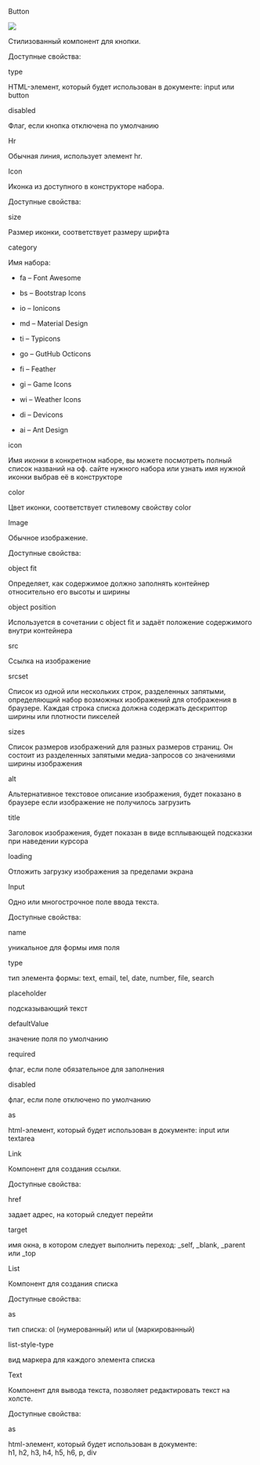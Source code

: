 Button

![](https://uploads.quarkly.io/landing/docs-interface-context-menu.png)

Стилизованный компонент для кнопки.

Доступные свойства:

type

HTML-элемент, который будет использован в документе: input или button

disabled

Флаг, если кнопка отключена по умолчанию

Hr

Обычная линия, использует элемент hr.

Icon

Иконка из доступного в конструкторе набора.

Доступные свойства:

size

Размер иконки, соответствует размеру шрифта

category

Имя набора:

*   fa – Font Awesome
    
*   bs – Bootstrap Icons
    
*   io – Ionicons
    
*   md – Material Design
    
*   ti – Typicons
    
*   go – GutHub Octicons
    
*   fi – Feather
    
*   gi – Game Icons
    
*   wi – Weather Icons
    
*   di – Devicons
    
*   ai – Ant Design
    

icon

Имя иконки в конкретном наборе, вы можете посмотреть полный список названий на оф. сайте нужного набора или узнать имя нужной иконки выбрав её в конструкторе

color

Цвет иконки, соответствует стилевому свойству color

Image

Обычное изображение.

Доступные свойства:

object fit

Определяет, как содержимое должно заполнять контейнер относительно его высоты и ширины

object position

Используется в сочетании с object fit и задаёт положение содержимого внутри контейнера

src

Ссылка на изображение

srcset

Список из одной или нескольких строк, разделенных запятыми, определяющий набор возможных изображений для отображения в браузере. Каждая строка списка должна содержать дескриптор ширины или плотности пикселей

sizes

Список размеров изображений для разных размеров страниц. Он состоит из разделенных запятыми медиа-запросов со значениями ширины изображения

alt

Альтернативное текстовое описание изображения, будет показано в браузере если изображение не получилось загрузить

title

Заголовок изображения, будет показан в виде всплывающей подсказки при наведении курсора

loading

Отложить загрузку изображения за пределами экрана

Input

Одно или многострочное поле ввода текста.

Доступные свойства:

name

уникальное для формы имя поля

type

тип элемента формы: text, email, tel, date, number, file, search

placeholder

подсказывающий текст

defaultValue

значение поля по умолчанию

required

флаг, если поле обязательное для заполнения

disabled

флаг, если поле отключено по умолчанию

as

html-элемент, который будет использован в документе: input или textarea

Link

Компонент для создания ссылки.

Доступные свойства:

href

задает адрес, на который следует перейти

target

имя окна, в котором следует выполнить переход: \_self, \_blank, \_parent или \_top

List

Компонент для создания списка

Доступные свойства:

as

тип списка: ol (нумерованный) или ul (маркированный)

list-style-type

вид маркера для каждого элемента списка

Text

Компонент для вывода текста, позволяет редактировать текст на холсте.

Доступные свойства:

as

html-элемент, который будет использован в документе:  
h1, h2, h3, h4, h5, h6, p, div